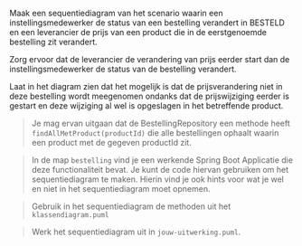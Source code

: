 Maak een sequentiediagram van het scenario waarin een instellingsmedewerker de status van een bestelling verandert in BESTELD en een leverancier de prijs van een product die in de eerstgenoemde bestelling zit verandert.

Zorg ervoor dat de leverancier de verandering van prijs eerder start dan de instellingsmedewerker de status van de bestelling verandert.

Laat in het diagram zien dat het mogelijk is dat de prijsverandering niet in deze bestelling wordt meegenomen ondanks dat de prijswijziging eerder is gestart en deze wijziging al wel is opgeslagen in het betreffende product. 

> Je mag ervan uitgaan dat de BestellingRepository een methode heeft `findAllMetProduct(productId)` die alle bestellingen ophaalt waarin een product met de gegeven productId zit.

> In de map `bestelling` vind je een werkende Spring Boot Applicatie die deze functionaliteit bevat. Je kunt de code hiervan gebruiken om het sequentiediagram te maken. Hierin vind je ook hints voor wat je wel en niet in het sequentiediagram moet opnemen.

> Gebruik in het sequentiediagram de methoden uit het `klassendiagram.puml` 

> Werk het sequentiediagram uit in `jouw-uitwerking.puml`. 
